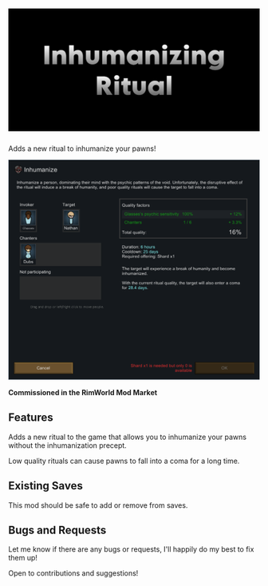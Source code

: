 # ![InhumanizingRitual](./About/Preview.png)

Adds a new ritual to inhumanize your pawns!

![Ritual](./Images/Ritual.png)

**Commissioned in the RimWorld Mod Market**

## Features

Adds a new ritual to the game that allows you to inhumanize your pawns without the inhumanization precept.

Low quality rituals can cause pawns to fall into a coma for a long time.

## Existing Saves

This mod should be safe to add or remove from saves.

## Bugs and Requests

Let me know if there are any bugs or requests, I'll happily do my best to fix them up!

Open to contributions and suggestions!

